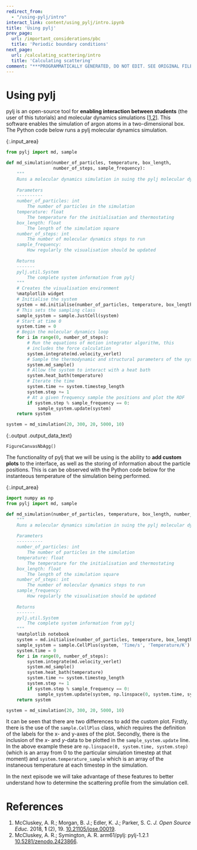 ```yaml
---
redirect_from:
  - "/using-pylj/intro"
interact_link: content/using_pylj/intro.ipynb
title: 'Using pylj'
prev_page:
  url: /important_considerations/pbc
  title: 'Periodic boundary conditions'
next_page:
  url: /calculating_scattering/intro
  title: 'Calculating scattering'
comment: "***PROGRAMMATICALLY GENERATED, DO NOT EDIT. SEE ORIGINAL FILES IN /content***"
---
```


# Using pylj

pylj is an open-source tool for **enabling interaction between students** (the user of this tutorials) and molecular dynamics simulations [[1,2](#references)]. 
This software enables the simulation of argon atoms in a two-dimensional box. 
The Python code below runs a pylj molecular dynamics simulation. 



{:.input_area}
```python
from pylj import md, sample

def md_simulation(number_of_particles, temperature, box_length, 
                  number_of_steps, sample_frequency):
    """
    Runs a molecular dynamics simulation in suing the pylj molecular dynamics engine.
    
    Parameters
    ----------
    number_of_particles: int
        The number of particles in the simulation
    temperature: float
        The temperature for the initialisation and thermostating
    box_length: float
        The length of the simulation square
    number_of_steps: int
        The number of molecular dynamics steps to run
    sample_frequency: 
        How regularly the visualisation should be updated
        
    Returns
    -------
    pylj.util.System
        The complete system information from pylj
    """
    # Creates the visualisation environment
    %matplotlib widget
    # Initialise the system
    system = md.initialise(number_of_particles, temperature, box_length, 'square')
    # This sets the sampling class
    sample_system = sample.JustCell(system)
    # Start at time 0
    system.time = 0
    # Begin the molecular dynamics loop
    for i in range(0, number_of_steps):
        # Run the equations of motion integrator algorithm, this 
        # includes the force calculation
        system.integrate(md.velocity_verlet)
        # Sample the thermodynamic and structural parameters of the system
        system.md_sample()
        # Allow the system to interact with a heat bath
        system.heat_bath(temperature)
        # Iterate the time
        system.time += system.timestep_length
        system.step += 1
        # At a given frequency sample the positions and plot the RDF
        if system.step % sample_frequency == 0:
            sample_system.update(system)
    return system

system = md_simulation(20, 300, 20, 5000, 10)
```



{:.output .output_data_text}
```
FigureCanvasNbAgg()
```


The functionality of pylj that we will be using is the ability to **add custom plots** to the interface, as well as the storing of information about the particle positions.
This is can be observed with the Python code below for the instanteous temperature of the simulation being performed.



{:.input_area}
```python
import numpy as np
from pylj import md, sample

def md_simulation(number_of_particles, temperature, box_length, number_of_steps, sample_frequency):
    """
    Runs a molecular dynamics simulation in suing the pylj molecular dynamics engine.
    
    Parameters
    ----------
    number_of_particles: int
        The number of particles in the simulation
    temperature: float
        The temperature for the initialisation and thermostating
    box_length: float
        The length of the simulation square
    number_of_steps: int
        The number of molecular dynamics steps to run
    sample_frequency: 
        How regularly the visualisation should be updated
        
    Returns
    -------
    pylj.util.System
        The complete system information from pylj
    """
    %matplotlib notebook
    system = md.initialise(number_of_particles, temperature, box_length, 'square')
    sample_system = sample.CellPlus(system, 'Time/s', 'Temperature/K')
    system.time = 0
    for i in range(0, number_of_steps):
        system.integrate(md.velocity_verlet)
        system.md_sample()
        system.heat_bath(temperature)
        system.time += system.timestep_length
        system.step += 1
        if system.step % sample_frequency == 0:
            sample_system.update(system, np.linspace(0, system.time, system.step), system.temperature_sample)
    return system

system = md_simulation(20, 300, 20, 5000, 10)
```


It can be seen that there are two differences to add the custom plot. 
Firstly, there is the use of the `sample.CellPlus` class, which requires the definition of the labels for the x- and y-axes of the plot. 
Secondly, there is the inclusion of the <i>x</i>- and <i>y</i>-data to be plotted in the `sample_system.update` line. 
In the above example these are `np.linspace(0, system.time, system.step)` (which is an array from 0 to the particular simulation timestep at that moment) and `system.temperature_sample` which is an array of the instaneous temperature at each timestep in the simulation. 

In the next episode we will take advantage of these features to better understand how to determine the scattering profile from the simulation cell. 

# References

1. McCluskey, A. R.; Morgan, B. J.; Edler, K. J.; Parker, S. C. *J. Open Source Educ.* 2018, **1** (2), 19. [10.21105/jose.00019](https://doi.org/10.21105/jose.00019).
2. McCluskey, A. R.; Symington, A. R. arm61/pylj: pylj-1.2.1 [10.5281/zenodo.2423866](http://doi.org/10.5281/zenodo.2423866).
